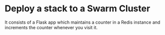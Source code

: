 # Deploy a stack to a Swarm Cluster
It consists of a Flask app which maintains a counter in a Redis instance and increments the counter whenever you visit it.
